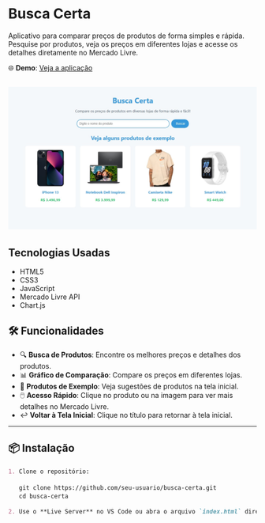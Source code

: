 # Busca Certa

Aplicativo para comparar preços de produtos de forma simples e rápida. Pesquise por produtos, veja os preços em diferentes lojas e acesse os detalhes diretamente no Mercado Livre.

🌐 **Demo**: [Veja a aplicação](https://busca-certa.netlify.app/)

## ![Imagem de Demonstração](./images/busca-certa.jpg)

## Tecnologias Usadas

- HTML5
- CSS3
- JavaScript
- Mercado Livre API
- Chart.js

## 🛠️ Funcionalidades

- 🔍 **Busca de Produtos**: Encontre os melhores preços e detalhes dos produtos.
- 📊 **Gráfico de Comparação**: Compare os preços em diferentes lojas.
- 🌟 **Produtos de Exemplo**: Veja sugestões de produtos na tela inicial.
- 🖱️ **Acesso Rápido**: Clique no produto ou na imagem para ver mais detalhes no Mercado Livre.
- ↩️ **Voltar à Tela Inicial**: Clique no título para retornar à tela inicial.

---

## 📦 Instalação

````markdown
1. Clone o repositório:

   git clone https://github.com/seu-usuario/busca-certa.git
   cd busca-certa
````
````markdown
2. Use o **Live Server** no VS Code ou abra o arquivo `index.html` diretamente no navegador para rodar a aplicação.

